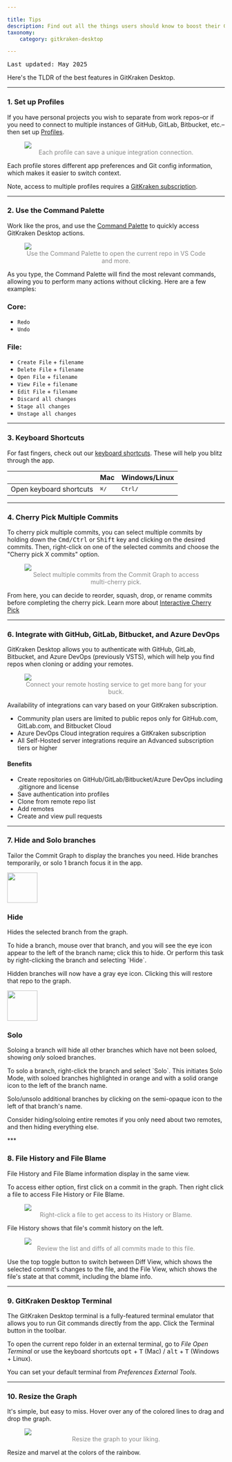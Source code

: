 ```yaml
---

title: Tips
description: Find out all the things users should know to boost their GitKraken Desktop experience.
taxonomy:
    category: gitkraken-desktop

---
```

<kbd>Last updated: May 2025</kbd>

Here's the TLDR of the best features in GitKraken Desktop.

***

### 1. Set up Profiles

If you have personal projects you wish to separate from work repos–or if you need to connect to multiple instances of GitHub, GitLab, Bitbucket, etc.–then set up [Profiles](/start-here/profiles).

<figure class='figure center'>
    <img src="/wp-content/uploads/profile-example-2025.png" class="help-center-img img-bordered">
    <figcaption style="text-align: center; color: #888;">Each profile can save a unique integration connection.</figcaption>
</figure>

Each profile stores different app preferences and Git config information, which makes it easier to switch context.

<div class='callout callout--success'>
    <p>Note, access to multiple profiles requires a <a href="https://www.gitkraken.com/pricing" target="_blank">GitKraken subscription</a>.</p>
</div>

***

### 2. Use the Command Palette

Work like the pros, and use the [Command Palette](/start-here/command-palette) to quickly access GitKraken Desktop actions.

<figure class='figure center'>
    <img src="/wp-content/uploads/command-palette-2025.gif" srcset="/wp-content/uploads/command-palette-2025.gif" class="help-center-img img-bordered">
    <figcaption style="text-align: center; color: #888;">Use the Command Palette to open the current repo in VS Code and more.</figcaption>
</figure>

As you type, the Command Palette will find the most relevant commands, allowing you to perform many actions without clicking. Here are a few examples:

<h3>Core:</h3>

 * `Redo`
 * `Undo`

<h3>File:</h3>

* `Create File` + `filename`
* `Delete File` + `filename`
* `Open File` + `filename`
* `View File` + `filename`
* `Edit File` + `filename`
* `Discard all changes`
* `Stage all changes`
* `Unstage all changes`



***

### 3. Keyboard Shortcuts

For fast fingers, check out our [keyboard shortcuts](/start-here/keyboard-shortcuts). These will help you blitz through the app.

<table class='table table--bordered table--shortcuts'>
    <thead>
        <tr>
            <th>&nbsp;</th>
            <th>Mac</th>
            <th>Windows/Linux</th>
        </tr>
    </thead>
    <tbody>
        <tr>
            <td>Open keyboard shortcuts</td>
            <td><kbd>&#8984;</kbd><kbd>/</kbd></td>
            <td><kbd>Ctrl</kbd><kbd>/</kbd></td>
        </tr>
    </tbody>
</table>

***

### 4. Cherry Pick Multiple Commits

To cherry pick multiple commits, you can select multiple commits by holding down the <kbd>Cmd/Ctrl</kbd> or <kbd>Shift</kbd> key and clicking on the desired commits. Then, right-click on one of the selected commits and choose the "Cherry pick X commits" option.

<figure class='figure center'>
    <img src='/wp-content/uploads/multi-cherry-pick-menu.png' class="help-center-img img-bordered">
    <figcaption style="text-align: center; color: #888;">Select multiple commits from the Commit Graph to access multi-cherry pick.</figcaption>
</figure>

From here, you can decide to reorder, squash, drop, or rename commits before completing the cherry pick. Learn more about [Interactive Cherry Pick](/gitkraken-desktop/cherrypick/)

***

### 6. Integrate with GitHub, GitLab, Bitbucket, and Azure DevOps

GitKraken Desktop allows you to authenticate with GitHub, GitLab, Bitbucket, and Azure DevOps (previously VSTS), which will help you find repos when cloning or adding your remotes.

<figure class='figure center'>
    <img src="/wp-content/uploads/authentication-2025.png" class="help-center-img img-bordered">
    <figcaption style="text-align: center; color: #888;">Connect your remote hosting service to get more bang for your buck.</figcaption>
</figure>

Availability of integrations can vary based on your GitKraken subscription.
- Community plan users are limited to public repos only for GitHub.com, GitLab.com, and Bitbucket Cloud
- Azure DevOps Cloud integration requires a GitKraken subscription
- All Self-Hosted server integrations require an Advanced subscription tiers or higher

#### Benefits

- Create repositories on GitHub/GitLab/Bitbucket/Azure DevOps including .gitignore and license
- Save authentication into profiles
- Clone from remote repo list
- Add remotes 
- Create and view pull requests

***

### 7. Hide and Solo branches

Tailor the Commit Graph to display the branches you need. Hide branches temporarily, or solo 1 branch focus it in the app.

<div class="flex-wrap" style="align-items: flex-start">
    <div class="flex-item">
        <img src="/wp-content/uploads/gk-hide-icon-green.svg" class='img-responsive' style="width: 70px; height: 70px">
    </div>
    <div class="flex-item">
        <h3>Hide</h3>
        <p>Hides the selected branch from the graph.</p>
        <p>To hide a branch, mouse over that branch, and you will see the eye <i class='fa fa-eye icon-green'></i> icon appear to the left of the branch name; click this to hide. Or perform this task by right-clicking the branch and selecting `Hide`.</p>
        <p>Hidden branches will now have a gray eye <i class='fa fa-eye-slash'></i> icon. Clicking this will restore that repo to the graph.</p>
    </div>
</div>

 <div class="flex-wrap" style="align-items: flex-start">
    <div class="flex-item">
        <img src="/wp-content/uploads/gk-solo-icon-orange.svg" class='img-responsive' style="width: 70px; height: 70px">
    </div>
    <div class="flex-item">
        <h3>Solo</h3>
        <p>Soloing a branch will hide all other branches which have not been soloed, showing <i>only</i> soloed branches.</p>
        <p>To solo a branch, right-click the branch and select `Solo`. This initiates Solo Mode, with soloed branches highlighted in orange and with a solid orange <i class='fa fa-dot-circle-o icon-orange'></i> icon to the left of the branch name.</p>
        <p>Solo/unsolo additional branches by clicking on the semi-opaque icon to the left of that branch's name.</p>
        <p>Consider hiding/soloing entire remotes if you only need about two remotes, and then hiding everything else.</p>
    </div>
</div>
***

### 8. File History and File Blame

File History and File Blame information display in the same view.

To access either option, first click on a commit in the graph. Then right click a file to access File History or File Blame.

<figure class='figure center'>
    <img src='/wp-content/uploads/file-history-content-menu-2025.png' class="help-center-img img-bordered">
    <figcaption style="text-align: center; color: #888;">Right-click a file to get access to its History or Blame.</figcaption>
</figure>


File History shows that file's commit history on the left.

<figure class='figure center'>
    <img src='/wp-content/uploads/file-diff-2025.png' class="help-center-img img-bordered">
    <figcaption style="text-align: center; color: #888;">Review the list and diffs of all commits made to this file.</figcaption>
</figure>

Use the top toggle button to switch between Diff View, which shows the selected commit's changes to the file, and the File View, which shows the file's state at that commit, including the blame info.

***

### 9. GitKraken Desktop Terminal

The GitKraken Desktop terminal is a fully-featured terminal emulator that allows you to run Git commands directly from the app.
Click the Terminal <i class="fa fa-terminal" aria-hidden="true"></i> button in the toolbar.

To open the current repo folder in an external terminal, go to <em class="context-menu">File <i class='fa fa-caret-right'></i> Open Terminal</em> or use the keyboard shortcuts <kbd>opt</kbd> + <kbd>T</kbd> (Mac) / <kbd>alt</kbd> + <kbd>T</kbd> (Windows + Linux). 

You can set your default terminal from <em class="context-menu">Preferences <i class='fa fa-caret-right'></i> External Tools</em>.


***

### 10. Resize the Graph

It's simple, but easy to miss. Hover over any of the colored lines to drag and drop the graph.

<figure class='figure center'>
    <img src='/wp-content/uploads/graph-drag-2025.gif' class='figure img-floated img-floated--right'>
    <figcaption style="text-align: center; color: #888;">Resize the graph to your liking.</figcaption>
</figure>


Resize and marvel at the colors of the rainbow.



